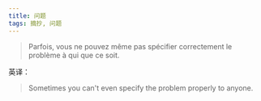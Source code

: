 ```yaml
---
title: 问题
tags: 摘抄, 问题
---
```


> Parfois, vous ne pouvez même pas spécifier correctement le problème à qui que ce soit.

英译：

> Sometimes you can't even specify the problem properly to anyone.
